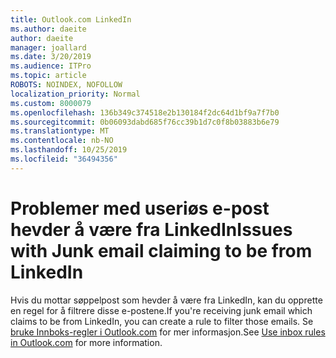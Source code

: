 ```yaml
---
title: Outlook.com LinkedIn
ms.author: daeite
author: daeite
manager: joallard
ms.date: 3/20/2019
ms.audience: ITPro
ms.topic: article
ROBOTS: NOINDEX, NOFOLLOW
localization_priority: Normal
ms.custom: 8000079
ms.openlocfilehash: 136b349c374518e2b130184f2dc64d1bf9a7f7b0
ms.sourcegitcommit: 0b06093dabd685f76cc39b1d7c0f8b03883b6e79
ms.translationtype: MT
ms.contentlocale: nb-NO
ms.lasthandoff: 10/25/2019
ms.locfileid: "36494356"
---
```

# <a name="issues-with-junk-email-claiming-to-be-from-linkedin"></a><span data-ttu-id="9a75a-102">Problemer med useriøs e-post hevder å være fra LinkedIn</span><span class="sxs-lookup"><span data-stu-id="9a75a-102">Issues with Junk email claiming to be from LinkedIn</span></span>

<span data-ttu-id="9a75a-103">Hvis du mottar søppelpost som hevder å være fra LinkedIn, kan du opprette en regel for å filtrere disse e-postene.</span><span class="sxs-lookup"><span data-stu-id="9a75a-103">If you're receiving junk email which claims to be from LinkedIn, you can create a rule to filter those emails.</span></span>
<span data-ttu-id="9a75a-104">Se [bruke Innboks-regler i Outlook.com](https://aka.ms/OutlookComInboxRules) for mer informasjon.</span><span class="sxs-lookup"><span data-stu-id="9a75a-104">See [Use inbox rules in Outlook.com](https://aka.ms/OutlookComInboxRules) for more information.</span></span>


